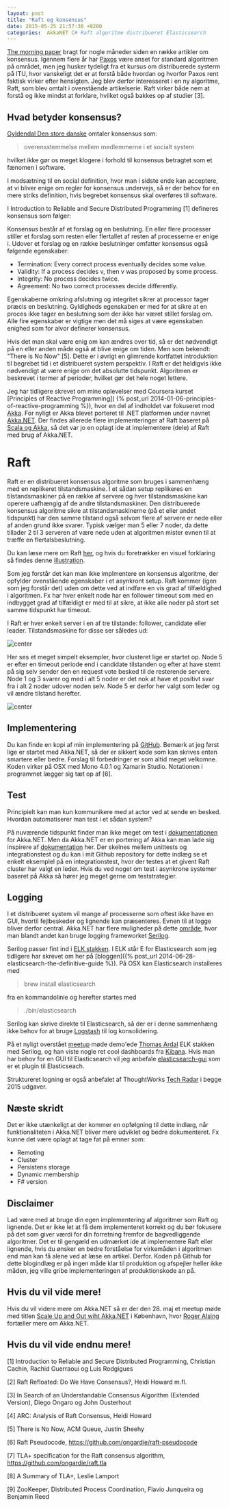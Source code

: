 ```yaml
---
layout: post
title: "Raft og konsensus"
date: 2015-05-25 21:57:38 +0200
categories:  AkkaNET C# Raft algoritme distribueret Elasticsearch
---
```

[The morning paper](http://blog.acolyer.org/2015/03/01/cant-we-all-just-agree/) bragt for nogle måneder siden en række artikler om konsensus. Igennem flere år har [Paxos](https://en.wikipedia.org/wiki/Paxos_%28computer_science%29) være anset for standard algoritmen på området, men jeg husker tydeligt fra et kursus om distribuerede systerm på ITU, hvor vanskeligt det er at forstå både hvordan og hvorfor Paxos rent faktisk virker efter hensigten. Jeg blev derfor interesseret i en ny algoritme, Raft, som blev omtalt i ovenstående artikelserie. Raft virker både nem at forstå og ikke mindst at forklare, hvilket også bakkes op af studier [3].

<!--more-->

## Hvad betyder konsensus?

[Gyldendal Den store danske](http://www.denstoredanske.dk/Samfund,_jura_og_politik/Sociologi/Grupper/konsensus) omtaler konsensus som:

> overensstemmelse mellem medlemmerne i et socialt system

hvilket ikke gør os meget klogere i forhold til konsensus betragtet som et fænomen i software.

I modsætning til en social definition, hvor man i sidste ende kan acceptere, at vi bliver enige om regler for konsensus undervejs, så er der behov for en mere striks definition, hvis begrebet konsensus skal overføres til software.

I Introduction to Reliable and Secure Distributed Programming [1] defineres konsensus som følger:

Konsensus består af et forslag og en beslutning. En eller flere processer stiller et forslag som resten eller flertallet af resten af processerne er enige i. Udover et forslag og en række beslutninger omfatter konsensus også følgende egenskaber:

* Termination: Every correct process eventually decides some value.
* Validity: If a process decides v, then v was proposed by some process.
* Integrity: No process decides twice.
* Agreement: No two correct processes decide differently.

Egenskaberne omkring afslutning og integritet sikrer at processor tager præcis en beslutning. Gyldigheds egenskaben er med for at sikre at en proces ikke tager en beslutning som der ikke har været stillet forslag om. Alle fire egenskaber er vigtige men det må siges at være egenskaben enighed som for alvor definerer konsensus.

Hvis det man skal være enig om kan ændres over tid, så er det nødvendigt på en eller anden måde også at blive enige om tiden. Men som bekendt: "There is No Now" [5]. Dette er i øvrigt en glimrende kortfattet introduktion til begrebet tid i et distribueret system perspektiv. I Raft er det heldigvis ikke nødvendigt at være enige om det absolutte tidspunkt. Algoritmen er beskrevet i termer af perioder, hvilket gør det hele noget lettere.

Jeg har tidligere skrevet om mine oplevelser med Coursera kurset [Principles of Reactive Programming](  {% post_url 2014-01-06-principles-of-reactive-programming %}), hvor en del af indholdet var fokuseret mod [Akka](http://akka.io/). For nyligt er Akka blevet porteret til .NET platformen under navnet [Akka.NET](http://getakka.net/). Der findes allerede flere implementeringer af Raft baseret på [Scala og Akka](https://www.google.dk/search?q=scala%20akka%20raft&rct=j), så det var jo en oplagt ide at implementere (dele) af Raft med brug af Akka.NET.

# Raft
Raft er en distribueret konsensus algoritme som bruges i sammenhæng med en replikeret tilstandsmaskine. I et sådan setup replikeres en  tilstandsmaskiner på en række af servere og hver tilstandsmaskine kan operere uafhængig af de andre tilstandsmaskiner. Den distribuerede konsensus algoritme sikre at tilstandsmaskinerne (på et eller andet tidspunkt) har den samme tilstand også selvom flere af servere er nede eller af anden grund ikke svarer. Typisk vælger man 5 eller 7 noder, da dette tillader 2 til 3 serveren af være nede uden at algoritmen mister evnen til at træffe en flertalsbeslutning.

Du kan læse mere om Raft [her](https://raftconsensus.github.io/), og hvis du foretrækker en visuel forklaring så findes denne [illustration](http://thesecretlivesofdata.com/raft/).

Som jeg forstår det kan man ikke implmentere en konsensus algoritme, der opfylder ovenstående egenskaber i et asynkront setup. Raft kommer (igen som jeg forstår det) uden om dette ved at indføre en vis grad af tilfældighed i algoritmen. Fx har hver enkelt node har en follower timeout som med en indbygget grad af tilfældigt er med til at sikre, at ikke alle noder på stort set samme tidspunkt har timeout.

I Raft er hver enkelt server i en af tre tilstande: follower, candidate eller leader. Tilstandsmaskine for disse ser således ud:

![center](/images/raftStates.png)

Her ses et meget simpelt eksempler, hvor clusteret lige er startet op. Node 5 er efter en timeout periode end i candidate tilstanden og efter at have stemt på sig selv sender den en request vote besked til de resterende servere. Node 1 og 3 svarer og med i alt 5 noder er det nok at have et positivt svar fra i alt 2 noder udover noden selv. Node 5 er derfor her valgt som leder og vil ændre tilstand herefter.

![center](/images/raftElection.png)

## Implementering
Du kan finde en kopi af min implementering på [GitHub](https://github.com/carsten-j/Raft). Bemærk at jeg først lige er startet med Akka.NET, så der er sikkert kode som kan skrives enten smartere eller bedre. Forslag til forbedringer er som altid meget velkomne. Koden virker på OSX med Mono 4.0.1 og Xamarin Studio. Notationen i programmet lægger sig tæt op af [6].

## Test

Principielt kan man kun kommunikere med at actor ved at sende en besked. Hvordan automatiserer man test i et sådan system?

På nuværende tidspunkt finder man ikke meget om test i [dokumentationen](http://getakka.net/articles/intro/what-is-akka.html) for Akka.NET. Men da Akka.NET er en portering af Akka kan man lade sig inspirere af [dokumentation](http://doc.akka.io/docs/akka/snapshot/scala/testing.html) her. Der skelnes mellem unittests og integrationstest og du kan i mit Github repository for dette indlæg se et enkelt eksemplel på en integrationstest, hvor der testes at et givent Raft cluster har valgt en leder. Hvis du ved noget om test i asynkrone systemer baseret på Akka så hører jeg meget gerne om teststrategier.

## Logging

I et distribueret system vil mange af processerne som oftest ikke have en GUI, hvortil fejlbeskeder og lignende kan præsenteres. Evnen til at logge bliver derfor central. Akka.NET har flere muligheder på dette [område](http://getakka.net/articles/utilities/logging.html), hvor man blandt andet kan bruge logging frameworket [Serilog](http://serilog.net/).

Serilog passer fint ind i [ELK stakken](https://www.elastic.co/webinars/introduction-elk-stack).  I ELK står E for Elasticsearch som jeg tidligere har skrevet om her på [bloggen]({% post_url 2014-06-28-elasticsearch-the-definitive-guide %}). På OSX kan Elasticsearch installeres med

> brew install elasticsearch

fra en kommandolinie og herefter startes med

> ./bin/elasticsearch

Serilog kan skrive direkte til Elasticsearch, så der er i denne sammenhæng ikke behov for at bruge [Logstash](https://www.elastic.co/products/logstash) til log konsolidering.

På et nyligt overstået [meetup](http://www.meetup.com/Copenhagen-Net-User-Group/events/221363633/) møde demo'ede [Thomas Ardal](https://twitter.com/thomasardal) ELK stakken med Serilog, og han viste nogle ret cool dashboards fra [Kibana](https://www.elastic.co/products/kibana). Hvis man har behov for en GUI til Elasticsearch vil jeg anbefale [elasticsearch-gui](https://github.com/jettro/elasticsearch-gui) som er et plugin til Elasticseach.

Struktureret logning er også anbefalet af ThoughtWorks [Tech Radar](http://www.thoughtworks.com/radar/techniques/structured-logging) i begge 2015 udgaver.

## Næste skridt

Det er ikke utænkeligt at der kommer en opfølgning til dette indlæg, når funktionaliteten i Akka.NET bliver mere udviklet og bedre dokumenteret. Fx kunne det være oplagt at tage fat på emner som:

* Remoting
* Cluster
* Persistens storage
* Dynamic membership
* F# version

## Disclaimer
Lad være med at bruge din egen implementering af algoritmer som Raft og lignende. Det er ikke let at få dem implementeret korrekt og du bør fokusere på det som giver værdi for din forretning fremfor de bagvedliggende algoritmer. Det er til gengæld en udmærket ide at implementere Raft eller lignende, hvis du ønsker en bedre forståelse for virkemåden i algoritmen end man kan få alene ved at læse en artikel. Derfor. Koden på Github for dette blogindlæg er på ingen måde klar til produktion og afspejler heller ikke måden, jeg ville gribe implementeringen af produktionskode an på.

## Hvis du vil vide mere!

Hvis du vil videre mere om Akka.NET så er der den 28. maj et meetup møde med titlen [Scale Up and Out wiht Akka.NET](http://www.meetup.com/Copenhagen-Net-User-Group/events/221363653/) i København, hvor [Roger Alsing](https://twitter.com/rogeralsing) fortæller mere om Akka.NET.

## Hvis du vil vide endnu mere!

[1] Introduction to Reliable and Secure Distributed Programming, Christian Cachin, Rachid Guerraoui og Luis Rodgigues

[2] Raft Refloated: Do We Have Consensus?, Heidi Howard m.fl.

[3] In Search of an Understandable Consensus Algorithm (Extended Version), Diego Ongaro og John Ousterhout

[4] ARC: Analysis of Raft Consensus, Heidi Howard

[5] There is No Now, ACM Queue, Justin Sheehy

[6] Raft Pseudocode, https://github.com/ongardie/raft-pseudocode

[7] TLA+ specification for the Raft consensus algorithm, https://github.com/ongardie/raft.tla

[8] A Summary of TLA+, Leslie Lamport

[9] ZooKeeper, Distributed Process Coordination, Flavio Junqueira og Benjamin Reed
